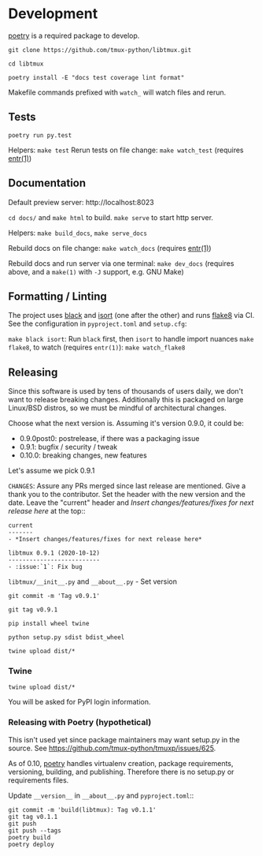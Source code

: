 # Development

[poetry] is a required package to develop.

`git clone https://github.com/tmux-python/libtmux.git`

`cd libtmux`

`poetry install -E "docs test coverage lint format"`

Makefile commands prefixed with `watch_` will watch files and rerun.

## Tests

`poetry run py.test`

Helpers: `make test`
Rerun tests on file change: `make watch_test` (requires [entr(1)])

## Documentation

Default preview server: http://localhost:8023

`cd docs/` and `make html` to build. `make serve` to start http server.

Helpers:
`make build_docs`, `make serve_docs`

Rebuild docs on file change: `make watch_docs` (requires [entr(1)])

Rebuild docs and run server via one terminal: `make dev_docs` (requires above, and a
`make(1)` with `-J` support, e.g. GNU Make)

## Formatting / Linting

The project uses [black] and [isort] (one after the other) and runs [flake8] via
CI. See the configuration in `pyproject.toml` and `setup.cfg`:

`make black isort`: Run `black` first, then `isort` to handle import nuances
`make flake8`, to watch (requires `entr(1)`): `make watch_flake8`

## Releasing

Since this software is used by tens of thousands of users daily, we don't want
to release breaking changes. Additionally this is packaged on large Linux/BSD
distros, so we must be mindful of architectural changes.

Choose what the next version is. Assuming it's version 0.9.0, it could be:

- 0.9.0post0: postrelease, if there was a packaging issue
- 0.9.1: bugfix / security / tweak
- 0.10.0: breaking changes, new features

Let's assume we pick 0.9.1

`CHANGES`: Assure any PRs merged since last release are mentioned. Give a
thank you to the contributor. Set the header with the new version and the date.
Leave the "current" header and _Insert changes/features/fixes for next release here_ at
the top::

    current
    -------
    - *Insert changes/features/fixes for next release here*

    libtmux 0.9.1 (2020-10-12)
    --------------------------
    - :issue:`1`: Fix bug

`libtmux/__init__.py` and `__about__.py` - Set version

`git commit -m 'Tag v0.9.1'`

`git tag v0.9.1`

`pip install wheel twine`

`python setup.py sdist bdist_wheel`

`twine upload dist/*`

### Twine

`twine upload dist/*`

You will be asked for PyPI login information.

### Releasing with Poetry (hypothetical)

This isn't used yet since package maintainers may want setup.py in the source.
See https://github.com/tmux-python/tmuxp/issues/625.

As of 0.10, [poetry] handles virtualenv creation, package requirements, versioning,
building, and publishing. Therefore there is no setup.py or requirements files.

Update `__version__` in `__about__.py` and `pyproject.toml`::

    git commit -m 'build(libtmux): Tag v0.1.1'
    git tag v0.1.1
    git push
    git push --tags
    poetry build
    poetry deploy

[twine]: https://twine.readthedocs.io/
[poetry]: https://python-poetry.org/
[entr(1)]: http://eradman.com/entrproject/
[black]: https://github.com/psf/black
[isort]: https://pypi.org/project/isort/
[flake8]: https://flake8.pycqa.org/
